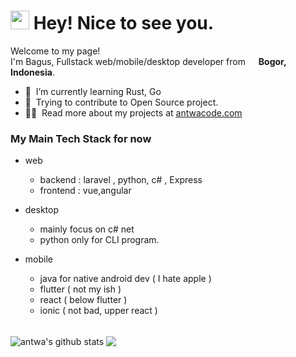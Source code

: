 <h1><img src="https://emojis.slackmojis.com/emojis/images/1643514441/4229/blob-clap.gif?1643514441" width="30"/> Hey! Nice to see you.</h1>
<p>Welcome to my page! </br> I'm Bagus, Fullstack web/mobile/desktop developer from <img src="https://flagcdn.com/36x27/id.png" width="13"/> <b>Bogor, Indonesia</b>.

- 🌱 &nbsp;I’m currently learning Rust, Go
- 🤖 &nbsp;Trying to contribute to Open Source project.
- 👨‍💻 &nbsp;Read more about my projects at [antwacode.com](http://www.antwacode.com)

<h3> My Main Tech Stack for now </h3>

- web
    - backend :  laravel , python, c# , Express
    - frontend : vue,angular
  
- desktop
    - mainly focus on c# net
    - python only for CLI program.

- mobile
    - java for native android dev ( I hate apple )
    - flutter ( not my ish )
    - react ( below flutter )
    - ionic ( not bad, upper react )


<br />
<img align="center" src="https://github-readme-stats.vercel.app/api?username=antwa&show_icons=true&count_private=true&theme=vue&hide_border=true" alt="antwa's github stats" /> 
<img align="center" src="https://github-readme-stats.vercel.app/api/top-langs/?username=antwa&layout=compact&theme=vue&hide_border=true&langs_count=8&hide=Dockerfile" />
